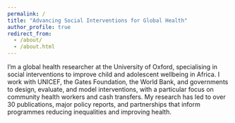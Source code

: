 ```yaml
---
permalink: /
title: "Advancing Social Interventions for Global Health"
author_profile: true
redirect_from: 
  - /about/
  - /about.html
---
```


I’m a global health researcher at the University of Oxford, specialising in social interventions to improve child and adolescent wellbeing in Africa. I work with UNICEF, the Gates Foundation, the World Bank, and governments to design, evaluate, and model interventions, with a particular focus on community health workers and cash transfers. My research has led to over 30 publications, major policy reports, and partnerships that inform programmes reducing inequalities and improving health.
